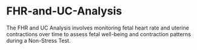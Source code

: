 # FHR-and-UC-Analysis
The FHR and UC Analysis involves monitoring fetal heart rate and uterine contractions over time to assess fetal well-being and contraction patterns during a Non-Stress Test.
